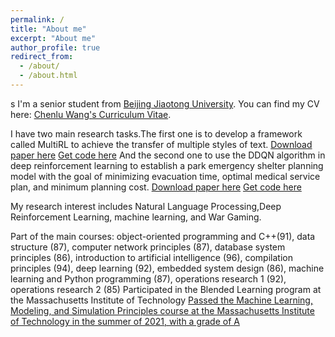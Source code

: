 ```yaml
---
permalink: /
title: "About me"
excerpt: "About me"
author_profile: true
redirect_from: 
  - /about/
  - /about.html
---
```

s
I'm a senior student from [Beijing Jiaotong University](https://www.bjtu.edu.cn/). 
You can find my CV here: [Chenlu Wang's Curriculum Vitae](../assets/Curriculum_Vitae.pdf).

I have two main research tasks.The first one is to develop a framework called MultiRL to achieve the transfer of multiple styles of text.
[Download paper here](http://zmyqjdsj.github.io/files/paper1.pdf)
[Get code here](http://github.com/zmyqjdsj/Park-Emergency-Refuge-Planning-Based-on-Double-DQN)
And the second one to use the DDQN algorithm in deep reinforcement learning to establish a park emergency shelter planning model with the goal of minimizing evacuation time, optimal medical service plan, and minimum planning cost.
[Download paper here](http://zmyqjdsj.github.io/files/paper2pdf)
[Get code here](http://github.com/zmyqjdsj/DualRL-3)

My research interest includes Natural Language Processing,Deep Reinforcement Learning, machine learning, and War Gaming.

Part of the main courses: object-oriented programming and C++(91), data structure (87), computer network principles (87), database system principles (86), introduction to artificial intelligence (96), compilation principles (94), deep learning (92), embedded system design (86), machine learning and Python programming (87), operations research 1 (92), operations research 2 (85)
Participated in the Blended Learning program at the Massachusetts Institute of Technology
[Passed the Machine Learning, Modeling, and Simulation Principles course at the Massachusetts Institute of Technology in the summer of 2021, with a grade of A](https://xpro.mit.edu/certificate/4898183b-8bb6-475b-9a3d-487761744290/)

